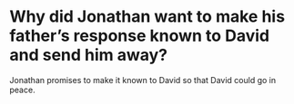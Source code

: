 # Why did Jonathan want to make his father’s response known to David and send him away?

Jonathan promises to make it known to David so that David could go in peace.
